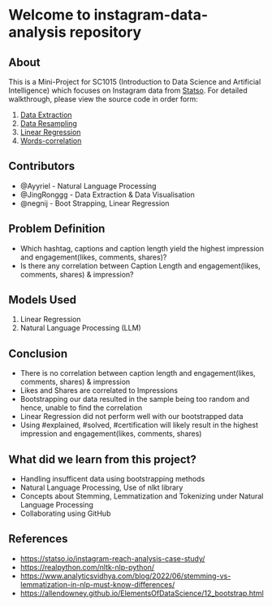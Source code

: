 # Welcome to instagram-data-analysis repository 

## About 

This is a Mini-Project for SC1015 (Introduction to Data Science and Artificial Intelligence) which focuses on Instagram data from [Statso](https://statso.io/instagram-reach-analysis-case-study/). For detailed walkthrough, please view the source code in order form: 

1. [Data Extraction](https://github.com/JingRonggg/DSAI-project/blob/main/Data%20Extraction.ipynb)
2. [Data Resampling](https://github.com/JingRonggg/DSAI-project/blob/main/Data%20Resampling.ipynb)
3. [Linear Regression](https://github.com/JingRonggg/DSAI-project/blob/main/linear-regression.ipynb)
4. [Words-correlation](https://github.com/JingRonggg/DSAI-project/blob/main/Words-correlation.ipynb)

## Contributors 

- @Ayyriel - Natural Language Processing 
- @JingRonggg - Data Extraction & Data Visualisation
- @negnij - Boot Strapping, Linear Regression  

## Problem Definition 
- Which hashtag, captions and caption length yield the highest impression and engagement(likes, comments, shares)?
- Is there any correlation between Caption Length and engagement(likes, comments, shares) & impression?

## Models Used 

1. Linear Regression
2. Natural Language Processing (LLM)

## Conclusion 
- There is no correlation between caption length and engagement(likes, comments, shares) & impression
- Likes and Shares are correlated to Impressions
- Bootstrapping our data resulted in the sample being too random and hence, unable to find the correlation
- Linear Regression did not perform well with our bootstrapped data
- Using #explained, #solved, #certification will likely result in the highest impression and engagement(likes, comments, shares)

## What did we learn from this project? 
- Handling insufficent data using bootstrapping methods 
- Natural Language Processing, Use of nlkt library
- Concepts about Stemming, Lemmatization and Tokenizing under Natural Language Processing
- Collaborating using GitHub 

## References 
- https://statso.io/instagram-reach-analysis-case-study/
- https://realpython.com/nltk-nlp-python/
- https://www.analyticsvidhya.com/blog/2022/06/stemming-vs-lemmatization-in-nlp-must-know-differences/
- https://allendowney.github.io/ElementsOfDataScience/12_bootstrap.html
